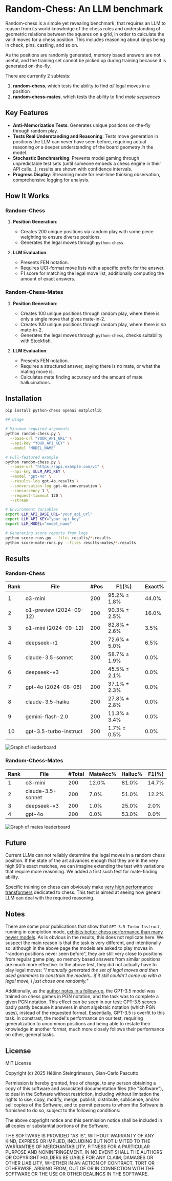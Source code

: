 # Random-Chess: An LLM benchmark

Random-chess is a simple yet revealing benchmark, that requires an LLM to reason from its world knowledge of the chess rules and understanding of geometric relations between the squares on a grid, in order to calculate the valid moves for a chess position. This includes reasoning about kings being in check, pins, castling, and so on.

As the positions are randomly generated, memory based answers are not useful, and the training set cannot be picked up during training because it is generated on-the-fly.

There are currently 2 subtests:

1. **random-chess**, which tests the ability to find *all* legal moves in a position
2. **random-chess-mates**, which tests the ability to find *mate sequences*

## Key Features

- **Anti-Memorization Tests**: Generates unique positions on-the-fly through random play.
- **Tests Real Understanding and Reasoning**: Tests move generation in positions the LLM can never have seen before, requiring actual reasoning *or* a deeper understanding of the board geometry *in* the model.
- **Stochastic Benchmarking**: Prevents model gaming through unpredictable test sets (until someone embeds a chess engine in their API calls...), results are shown with confidence intervals.
- **Progress Display**: Streaming mode for real-time thinking observation, comprehensive logging for analysis.

## How It Works

### Random-Chess

1. **Position Generation**:
   - Creates 200 unique positions via random play with some piece weighting to ensure diverse positions.
   - Generates the legal moves through `python-chess`.

2. **LLM Evaluation**:
   - Presents FEN notation.
   - Requires UCI-format move lists with a specific prefix for the answer.
   - F1 score for matching the legal move list, additionally computing the amount of exact answers.

### Random-Chess-Mates

1. **Position Generation**:
    - Creates 100 unique positions through random play, where there is only a single move that gives mate-in-2.
    - Creates 100 unique positions through random play, where there is *no* mate-in-2.
    - Generates the legal moves through `python-chess`, checks suitability with Stockfish.

2. **LLM Evaluation**:
   - Presents FEN notation.
   - Requires a structured answer, saying there is no mate, or what the mating move is.
   - Calculates mate finding accuracy and the amount of mate hallucinations.

## Installation

```bash
pip install python-chess openai matplotlib

## Usage

# Minimum required arguments
python random-chess.py \
  --base-url "YOUR_API_URL" \
  --api-key "YOUR_API_KEY" \
  --model "MODEL_NAME"

# Full-featured example
python random-chess.py \
  --base-url "https://api.example.com/v1" \
  --api-key $LLM_API_KEY \
  --model "gpt-4o" \
  --results-log gpt-4o.results \
  --conversation-log gpt-4o.conversation \
  --concurrency 1 \
  --request-timeout 120 \
  --stream

# Environment Variables
export LLM_API_BASE_URL="your_api_url"
export LLM_API_KEY="your_api_key"
export LLM_MODEL="model_name"

# Generating score reports from logs
python score-runs.py --files results/*.results
python score-mate-runs.py --files results-mates/*.results

```

## Results

### Random-Chess

| Rank | File                     | #Pos |    F1(%)         | Exact% |
|------|--------------------------|------|------------------|--------|
|    1 | o3-mini                  | 200  |  95.2% ±  1.8%   |  44.0% |
|    2 | o1-preview (2024-09-12)  | 200  |  90.3% ±  2.5%   |  16.0% |
|    3 | o1-mini (2024-09-12)     | 200  |  82.8% ±  2.6%   |   3.5% |
|    4 | deepseek-r1              | 200  |  72.6% ±  5.0%   |   6.5% |
|    5 | claude-3.5-sonnet        | 200  |  58.7% ±  1.9%   |   0.0% |
|    6 | deepseek-v3              | 200  |  45.5% ±  2.1%   |   0.0% |
|    7 | gpt-4o (2024-08-06)      | 200  |  37.1% ±  2.3%   |   0.0% |
|    8 | claude-3.5-haiku         | 200  |  27.8% ±  2.8%   |   0.0% |
|    9 | gemini-flash-2.0         | 200  |  11.3% ±  3.4%   |   0.0% |
|   10 | gpt-3.5-turbo-instruct   | 200  |   1.7% ±  0.5%   |   0.0% |

![Graph of leaderboard](results/leaderboard.png)

### Random-Chess-Mates

| Rank | File                     | #Total | MateAcc% | Halluc% |  F1(%) |
|------|--------------------------|--------|----------|---------|--------|
|  1   | o3-mini                  |  200   |    12.0% |   81.0% |  14.7% |
|  2   | claude-3.5-sonnet        |  200   |     7.0% |   51.0% |  12.2% |
|  3   | deepseek-v3              |  200   |     1.0% |   25.0% |   2.0% |
|  4   | gpt-4o                   |  200   |     0.0% |   53.0% |   0.0% |

![Graph of mates leaderboard](results-mates/leaderboard.png)

## Future

Current LLMs can not reliably determine the legal moves in a random chess position. If the state of the art advances enough that they are in the very high 90's exact matches, we can imagine extending the test with variations that require more reasoning. We added a first such test for mate-finding ability.

Specific training on chess can obviously make [very high performance transformers](https://lczero.org/dev/wiki/best-nets-for-lc0/) dedicated to chess. This test is aimed at seeing how general LLM can deal with the required reasoning.

## Notes

There are some prior publications that show that `GPT-3.5-Turbo-Instruct`, running in completion mode, [exhibits better chess performance than many newer models](https://dynomight.net/chess/). As is obvious in the results, this does not replicate here. We suspect the main reason is that the task is very different, and intentionally so: although in the above page the models are asked to play moves in "random positions never seen before", they are still very close to positions from regular game play, so memory based answers from similar positions are much more effective. In the above test, they did not actually have to play legal moves: *"I manually generated the set of legal moves and then used grammars to constrain the models...if it still couldn’t come up with a legal move, I just chose one randomly."*

Additionally, as the [author notes in a follow-up](https://dynomight.net/more-chess/), the GPT-3.5 model was trained on chess games in PGN notation, and the task was to complete a given PGN notation. This effect can be seen in our test: GPT-3.5 scores badly partly because it answers in short algebraic notation (which PGN uses), instead of the requested format. Essentially, GPT-3.5 is overfit to this task. In constrast, the model's performance on our test, requiring generalization to uncommon positions and being able to restate their knowledge in another format, much more closely follows their performance on other, general tasks.

## License

MIT License

Copyright (c) 2025 Héðinn Steingrímsson, Gian-Carlo Pascutto

Permission is hereby granted, free of charge, to any person obtaining a copy of this software and associated documentation files (the "Software"), to deal in the Software without restriction, including without limitation the rights to use, copy, modify, merge, publish, distribute, sublicense, and/or sell copies of the Software, and to permit persons to whom the Software is furnished to do so, subject to the following conditions:

The above copyright notice and this permission notice shall be included in all copies or substantial portions of the Software.

THE SOFTWARE IS PROVIDED "AS IS", WITHOUT WARRANTY OF ANY KIND, EXPRESS OR IMPLIED, INCLUDING BUT NOT LIMITED TO THE WARRANTIES OF MERCHANTABILITY, FITNESS FOR A PARTICULAR PURPOSE AND NONINFRINGEMENT. IN NO EVENT SHALL THE AUTHORS OR COPYRIGHT HOLDERS BE LIABLE FOR ANY CLAIM, DAMAGES OR OTHER LIABILITY, WHETHER IN AN ACTION OF CONTRACT, TORT OR OTHERWISE, ARISING FROM, OUT OF OR IN CONNECTION WITH THE SOFTWARE OR THE USE OR OTHER DEALINGS IN THE SOFTWARE.
